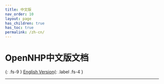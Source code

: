 ```yaml
---
title: 中文版
nav_order: 10
layout: page
has_children: true
has_toc: true
permalink: /zh-cn/
---
```


# OpenNHP中文版文档
{: .fs-9 }
[English Version](/){: .label .fs-4 }

---

